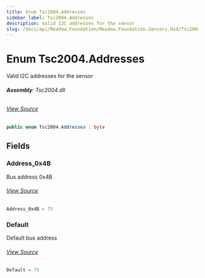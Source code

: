 ```yaml
---
title: Enum Tsc2004.Addresses
sidebar_label: Tsc2004.Addresses
description: Valid I2C addresses for the sensor
slug: /docs/api/Meadow.Foundation/Meadow.Foundation.Sensors.Hid/Tsc2004.Addresses
---
```

# Enum Tsc2004.Addresses
Valid I2C addresses for the sensor

###### **Assembly**: Tsc2004.dll
###### [View Source](https://github.com/WildernessLabs/Meadow.Foundation.git/blob/develop/Source/Meadow.Foundation.Peripherals/Sensors.Hid.Tsc2004/Driver/Tsc2004.Enums.cs#L8)
```csharp title="Declaration"
public enum Tsc2004.Addresses : byte
```
## Fields
### Address_0x4B
Bus address 0x4B
###### [View Source](https://github.com/WildernessLabs/Meadow.Foundation.git/blob/develop/Source/Meadow.Foundation.Peripherals/Sensors.Hid.Tsc2004/Driver/Tsc2004.Enums.cs#L13)
```csharp title="Declaration"
Address_0x4B = 75
```
### Default
Default bus address
###### [View Source](https://github.com/WildernessLabs/Meadow.Foundation.git/blob/develop/Source/Meadow.Foundation.Peripherals/Sensors.Hid.Tsc2004/Driver/Tsc2004.Enums.cs#L17)
```csharp title="Declaration"
Default = 75
```
